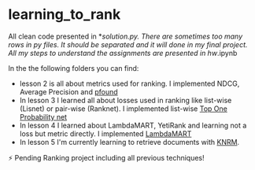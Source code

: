 # learning_to_rank

All clean code presented in *_solution.py. There are sometimes too many rows in py files. It should be separated and it will done in my final project. All my steps to understand the assignments are presented in hw_.ipynb

In the the following folders you can find:
- lesson 2 is all about metrics used for ranking. I implemented NDCG, Average Precision and [pfound](https://catboost.ai/en/docs/references/pfound)
- In lesson 3 I learned all about losses used in ranking like list-wise (Lisnet) or pair-wise (Ranknet). I implemented list-wise [Top One Probability net](https://www.microsoft.com/en-us/research/wp-content/uploads/2016/02/tr-2007-40.pdf)
- In lesson 4 I learned about LambdaMART, YetiRank and learning not a loss but metric directly. I implemented [LambdaMART](https://www.microsoft.com/en-us/research/wp-content/uploads/2016/02/MSR-TR-2010-82.pdf)
- In lesson 5 I'm currently learning to retrieve documents with [KNRM](https://arxiv.org/pdf/1706.06613.pdf).

:zap: Pending Ranking project including all previous techniques!
